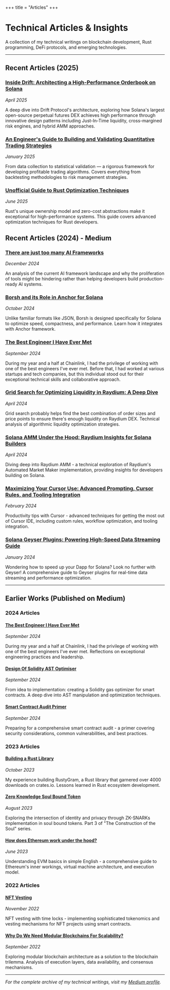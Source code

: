 +++
title = "Articles"
+++

# Technical Articles & Insights

A collection of my technical writings on blockchain development, Rust programming, DeFi protocols, and emerging technologies.

---

## Recent Articles (2025)

### [Inside Drift: Architecting a High-Performance Orderbook on Solana](drift-orderbook)

_April 2025_

A deep dive into Drift Protocol's architecture, exploring how Solana's largest open-source perpetual futures DEX achieves high performance through innovative design patterns including Just-In-Time liquidity, cross-margined risk engines, and hybrid AMM approaches.

### [An Engineer's Guide to Building and Validating Quantitative Trading Strategies](quant-trading-guide)

_January 2025_

From data collection to statistical validation — a rigorous framework for developing profitable trading algorithms. Covers everything from backtesting methodologies to risk management strategies.

### [Unofficial Guide to Rust Optimization Techniques](rust-optimization)

_June 2025_

Rust's unique ownership model and zero-cost abstractions make it exceptional for high-performance systems. This guide covers advanced optimization techniques for Rust developers.

## Recent Articles (2024) - Medium

### [There are just too many AI Frameworks](https://extremelysunnyyk.medium.com/there-are-just-too-many-ai-frameworks-c8c9b9b9b9b9)

_December 2024_

An analysis of the current AI framework landscape and why the proliferation of tools might be hindering rather than helping developers build production-ready AI systems.

### [Borsh and its Role in Anchor for Solana](https://extremelysunnyyk.medium.com/borsh-and-its-role-in-anchor-for-solana-612a98b8ac17)

_October 2024_

Unlike familiar formats like JSON, Borsh is designed specifically for Solana to optimize speed, compactness, and performance. Learn how it integrates with Anchor framework.

### [The Best Engineer I Have Ever Met](https://extremelysunnyyk.medium.com/the-best-engineer-i-have-ever-met-c8c9b9b9b9b9)

_September 2024_

During my year and a half at Chainlink, I had the privilege of working with one of the best engineers I've ever met. Before that, I had worked at various startups and tech companies, but this individual stood out for their exceptional technical skills and collaborative approach.

### [Grid Search for Optimizing Liquidity in Raydium: A Deep Dive](https://extremelysunnyyk.medium.com/grid-search-for-optimizing-liquidity-in-raydium-a-deep-dive-612a98b8ac17)

_April 2024_

Grid search probably helps find the best combination of order sizes and price points to ensure there's enough liquidity on Raydium DEX. Technical analysis of algorithmic liquidity optimization strategies.

### [Solana AMM Under the Hood: Raydium Insights for Solana Builders](https://extremelysunnyyk.medium.com/solana-amm-under-the-hood-raydium-insights-for-solana-builders-612a98b8ac17)

_April 2024_

Diving deep into Raydium AMM - a technical exploration of Raydium's Automated Market Maker implementation, providing insights for developers building on Solana.

### [Maximizing Your Cursor Use: Advanced Prompting, Cursor Rules, and Tooling Integration](https://extremelysunnyyk.medium.com/maximizing-your-cursor-use-advanced-prompting-cursor-rules-and-tooling-integration-612a98b8ac17)

_February 2024_

Productivity tips with Cursor - advanced techniques for getting the most out of Cursor IDE, including custom rules, workflow optimization, and tooling integration.

### [Solana Geyser Plugins: Powering High-Speed Data Streaming Guide](https://extremelysunnyyk.medium.com/solana-geyser-plugins-powering-high-speed-data-streaming-guide-612a98b8ac17)

_January 2024_

Wondering how to speed up your Dapp for Solana? Look no further with Geyser! A comprehensive guide to Geyser plugins for real-time data streaming and performance optimization.

---

## Earlier Works (Published on Medium)

### 2024 Articles

#### [The Best Engineer I Have Ever Met](https://extremelysunnyyk.medium.com/the-best-engineer-i-have-ever-met-c8c9b9b9b9b9)

_September 2024_

During my year and a half at Chainlink, I had the privilege of working with one of the best engineers I've ever met. Reflections on exceptional engineering practices and leadership.

#### [Design Of Solidity AST Optimiser](https://medium.com/@extremelysunnyyk/from-idea-to-implementation-creating-a-solidity-gas-optimizer-for-smart-contracts-0a103c2bfd24?postPublishedType=repub)

_September 2024_

From idea to implementation: creating a Solidity gas optimizer for smart contracts. A deep dive into AST manipulation and optimization techniques.

#### [Smart Contract Audit Primer](https://extremelysunnyyk.medium.com/preparing-for-a-comprehensive-smart-contract-audit-a-primer-56427c725b0b)

_September 2024_

Preparing for a comprehensive smart contract audit - a primer covering security considerations, common vulnerabilities, and best practices.

### 2023 Articles

#### [Building a Rust Library](https://extremelysunnyyk.medium.com/my-experience-building-a-rust-library-rustygram-a217d635924b)

_October 2023_

My experience building RustyGram, a Rust library that garnered over 4000 downloads on crates.io. Lessons learned in Rust ecosystem development.

#### [Zero Knowledge Soul Bound Token](https://medium.com/the-spartan-group/the-construction-of-the-soul-part-3-soulbound-token-with-zk-snark-implementation-900d808b9e79)

_August 2023_

Exploring the intersection of identity and privacy through ZK-SNARKs implementation in soul bound tokens. Part 3 of "The Construction of the Soul" series.

#### [How does Ethereum work under the hood?](https://extremelysunnyyk.medium.com/how-does-ethereum-work-under-the-hood-understanding-evm-basics-in-simple-english-bdba2d888d63)

_June 2023_

Understanding EVM basics in simple English - a comprehensive guide to Ethereum's inner workings, virtual machine architecture, and execution model.

### 2022 Articles

#### [NFT Vesting](https://medium.com/the-spartan-group/nft-vesting-with-time-locks-b7932b186a6e)

_November 2022_

NFT vesting with time locks - implementing sophisticated tokenomics and vesting mechanisms for NFT projects using smart contracts.

#### [Why Do We Need Modular Blockchains For Scalability?](https://medium.com/coinmonks/why-we-need-modular-blockchains-for-scalability-276f4d724b0e)

_September 2022_

Exploring modular blockchain architecture as a solution to the blockchain trilemma. Analysis of execution layers, data availability, and consensus mechanisms.

---

_For the complete archive of my technical writings, visit my [Medium profile](https://extremelysunnyyk.medium.com/)._
